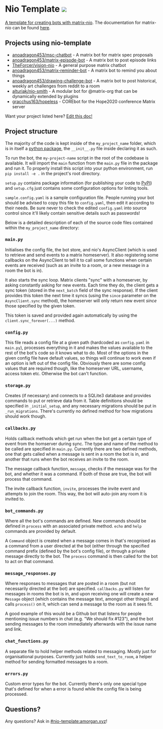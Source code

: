 # Nio Template <a href="https://matrix.to/#/#nio-template:matrix.org"><img src="https://img.shields.io/matrix/nio-template:matrix.org?color=blue&label=Join%20the%20Matrix%20Room&server_fqdn=matrix-client.matrix.org" />

A template for creating bots with
[matrix-nio](https://github.com/poljar/matrix-nio). The documentation for
matrix-nio can be found
[here](https://matrix-nio.readthedocs.io/en/latest/nio.html).

## Projects using nio-template

* [anoadragon453/msc-chatbot](https://github.com/anoadragon453/msc-chatbot) - A matrix bot for matrix spec proposals
* [anoadragon453/matrix-episode-bot](https://github.com/anoadragon453/matrix-episode-bot) - A matrix bot to post episode links
* [TheForcer/vision-nio](https://github.com/TheForcer/vision-nio) - A general purpose matrix chatbot
* [anoadragon453/matrix-reminder-bot](https://github.com/anoadragon453/matrix-reminder-bot
) - A matrix bot to remind you about things
* [anoadragon453/drawing-challenge-bot](https://github.com/anoadragon453/drawing-challenge-bot) - A matrix bot to
post historical, weekly art challenges from reddit to a room
* [alturiak/nio-smith](https://github.com/alturiak/nio-smith) - A modular bot for @matrix-org that can be dynamically
extended by plugins
* [gracchus163/hopeless](https://github.com/gracchus163/hopeless) - COREbot for the Hope2020 conference Matrix server

Want your project listed here? [Edit this
doc!](https://github.com/anoadragon453/nio-template/edit/master/README.md)

## Project structure

The majority of the code is kept inside of the `my_project_name` folder, which
is in itself a [python package](https://docs.python.org/3/tutorial/modules.html),
the `__init__.py` file inside declaring it as such.

To run the bot, the `my-project-name` script in the root of the codebase is
available. It will import the `main` function from the `main.py` file in the
package and run it. To properly install this script into your python environment,
run `pip install -e .` in the project's root directory.

`setup.py` contains package information (for publishing your code to
[PyPI](https://pypi.org)) and `setup.cfg` just contains some configuration
options for linting tools.

`sample.config.yaml` is a sample configuration file. People running your bot
should be advised to copy this file to `config.yaml`, then edit it according to
their needs. Be sure never to check the edited `config.yaml` into source control
since it'll likely contain sensitive details such as passwords!

Below is a detailed description of each of the source code files contained within
the `my_project_name` directory:

### `main.py`

Initialises the config file, the bot store, and nio's AsyncClient (which is
used to retrieve and send events to a matrix homeserver). It also registering
some callbacks on the AsyncClient to tell it to call some functions when
certain events are received (such as an invite to a room, or a new message in a
room the bot is in).

It also starts the sync loop. Matrix clients "sync" with a homeserver, by
asking constantly asking for new events. Each time they do, the client gets a
sync token (stored in the `next_batch` field of the sync response). If the
client provides this token the next time it syncs (using the `since` parameter
on the `AsyncClient.sync` method), the homeserver will only return new event
*since* those specified by the given token.

This token is saved and provided again automatically by using the
`client.sync_forever(...)` method.

### `config.py`

This file reads a config file at a given path (hardcoded as `config.yaml` in
`main.py`), processes everything in it and makes the values available to the
rest of the bot's code so it knows what to do. Most of the options in the given
config file have default values, so things will continue to work even if an
option is left out of the config file. Obviously there are some config values
that are required though, like the homeserver URL, username, access token etc.
Otherwise the bot can't function.

### `storage.py`

Creates (if necessary) and connects to a SQLite3 database and provides commands
to put or retrieve data from it. Table definitions should be specified in
`_initial_setup`, and any necessary migrations should be put in
`_run_migrations`. There's currently no defined method for how migrations
should work though.

### `callbacks.py`

Holds callback methods which get run when the bot get a certain type of event
from the homserver during sync. The type and name of the method to be called
are specified in `main.py`. Currently there are two defined methods, one that
gets called when a message is sent in a room the bot is in, and another that
runs when the bot receives an invite to the room.

The message callback function, `message`, checks if the message was for the
bot, and whether it was a command. If both of those are true, the bot will
process that command.

The invite callback function, `invite`, processes the invite event and attempts
to join the room. This way, the bot will auto-join any room it is invited to.

### `bot_commands.py`

Where all the bot's commands are defined. New commands should be defined in
`process` with an associated private method. `echo` and `help` commands are
provided by default.

A `Command` object is created when a message comes in that's recognised as a
command from a user directed at the bot (either through the specified command
prefix (defined by the bot's config file), or through a private message
directly to the bot. The `process` command is then called for the bot to act on
that command.

### `message_responses.py`

Where responses to messages that are posted in a room (but not necessarily
directed at the bot) are specified. `callbacks.py` will listen for messages in
rooms the bot is in, and upon receiving one will create a new `Message` object
(which contains the message text, amongst other things) and calls `process()`
on it, which can send a message to the room as it sees fit.

A good example of this would be a Github bot that listens for people mentioning
issue numbers in chat (e.g. "We should fix #123"), and the bot sending messages
to the room immediately afterwards with the issue name and link.

### `chat_functions.py`

A separate file to hold helper methods related to messaging. Mostly just for
organisational purposes. Currently just holds `send_text_to_room`, a helper
method for sending formatted messages to a room.

### `errors.py`

Custom error types for the bot. Currently there's only one special type that's
defined for when a error is found while the config file is being processed.

## Questions?

Any questions? Ask in
[#nio-template:amorgan.xyz](https://matrix.to/#/!vmWBOsOkoOtVHMzZgN:amorgan.xyz?via=amorgan.xyz)!
